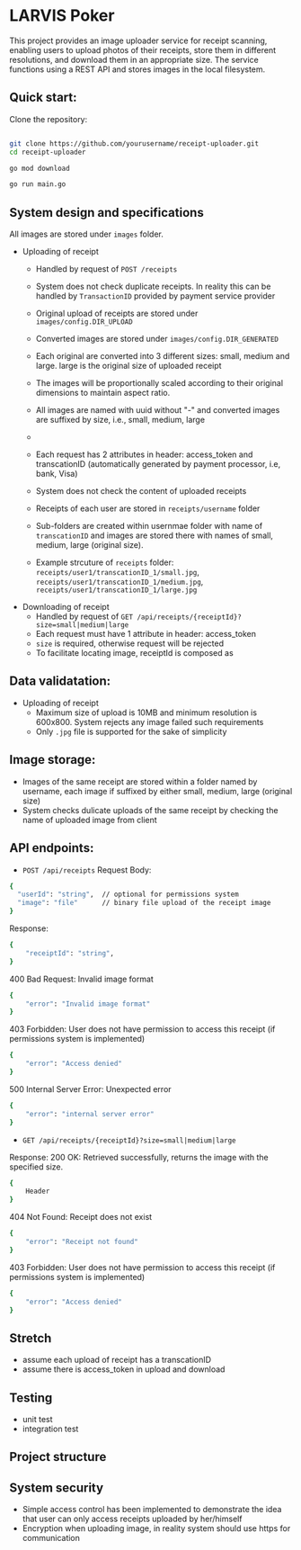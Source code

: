 # LARVIS Poker
This project provides an image uploader service for receipt scanning, enabling users to upload photos of their receipts, store them in different resolutions, and download them in an appropriate size. The service functions using a REST API and stores images in the local filesystem.


## Quick start:
Clone the repository:

```bash

git clone https://github.com/yourusername/receipt-uploader.git
cd receipt-uploader

go mod download

go run main.go
```

## System design and specifications
All images are stored under `images` folder. 

- Uploading of receipt 
  - Handled by request of `POST /receipts`
  - System does not check duplicate receipts. In reality this can be handled by `TransactionID` provided by payment service provider
  - Original upload of receipts are stored under `images/config.DIR_UPLOAD`
  - Converted images are stored under `images/config.DIR_GENERATED`
  - Each original are converted into 3 different sizes: small, medium and large. large is the original size of uploaded receipt
  - The images will be proportionally scaled according to their original dimensions to maintain aspect ratio.
  - All images are named with uuid without "-" and converted images are suffixed by size, i.e., small, medium, large
 
  - 
  - Each request has 2 attributes in header: access_token and transcationID (automatically generated by payment processor, i.e, bank, Visa)
  - System does not check the content of uploaded receipts
  - Receipts of each user are stored in `receipts/username` folder
  - Sub-folders are created within usernmae folder with name of `transcationID` and images are stored there with names of small, medium, large (original size).
  - Example strcuture of `receipts` folder: `receipts/user1/transcationID_1/small.jpg`, `receipts/user1/transcationID_1/medium.jpg`, `receipts/user1/transcationID_1/large.jpg`
- Downloading of receipt 
  - Handled by request of `GET /api/receipts/{receiptId}?size=small|medium|large`
  - Each request must have 1 attribute in header: access_token
  - `size` is required, otherwise request will be rejected
  - To facilitate locating image, receiptId is composed as 


## Data validatation:
- Uploading of receipt 
  - Maximum size of upload is 10MB and minimum resolution is 600x800. System rejects any image failed such requirements
  - Only `.jpg` file is supported for the sake of simplicity


## Image storage:
- Images of the same receipt are stored within a folder named by username, each image if suffixed by either small, medium, large (original size)
- System checks dulicate uploads of the same receipt by checking the name of uploaded image from client



## API endpoints:

- `POST /api/receipts`
Request Body:
```bash
{
  "userId": "string",  // optional for permissions system
  "image": "file"      // binary file upload of the receipt image
}
```
Response:
```bash
{
    "receiptId": "string",
}
```

400 Bad Request: Invalid image format
```bash
{
    "error": "Invalid image format"
}

```
403 Forbidden: User does not have permission to access this receipt (if permissions system is implemented)
```bash
{
    "error": "Access denied"
}
```

500 Internal Server Error: Unexpected error
```bash
{
    "error": "internal server error"
}
```

- `GET /api/receipts/{receiptId}?size=small|medium|large`

Response:
200 OK: Retrieved successfully, returns the image with the specified size. 
```bash
{
    Header
}
```

404 Not Found: Receipt does not exist
```bash
{
    "error": "Receipt not found"
}
```

403 Forbidden: User does not have permission to access this receipt (if permissions system is implemented)
```bash
{
    "error": "Access denied"
}
```
## Stretch
- assume each upload of receipt has a transcationID
- assume there is access_token in upload and download

## Testing
- unit test
- integration test
## Project structure

## System security
- Simple access control has been implemented to demonstrate the idea that user can only access receipts uploaded by her/himself
- Encryption when uploading image, in reality system should use https for communication
